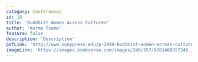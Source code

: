 ```yaml
---
category: Conferences
id: 18
title: 'Buddhist Women Across Cultures'
author: 'Karma Tsomo'
feature: false
description: 'Description'
pdfLink: 'http://www.sunypress.edu/p-2949-buddhist-women-across-cultures.aspx'
imageLink: 'https://images.booksense.com/images/248/357/9781408357248.jpg'
---
```

